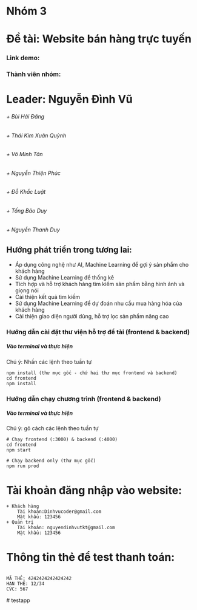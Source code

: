 # Nhóm 3
# Đề tài: Website bán hàng trực tuyến
<h3>Link demo: </h3>
<h3>Thành viên nhóm: </h3>
<h1>Leader: Nguyễn Đình Vũ
<h6>+ Bùi Hải Đăng 
<h6>+ Thái Kim Xuân Quỳnh
<h6>+ Võ Minh Tân
<h6>+ Nguyễn Thiện Phúc
<h6>+ Đỗ Khắc Luật
<h6>+ Tống Bảo Duy
<h6>+ Nguyễn Thanh Duy




## Hướng phát triển trong tương lai:
-	Áp dụng công nghệ như AI, Machine Learning để gợi ý sản phẩm cho khách hàng
-	Sử dụng Machine Learning để thống kê
-	Tích hợp và hỗ trợ khách hàng tìm kiếm sản phẩm bằng hình ảnh và giọng nói
-	Cải thiện kết quả tìm kiếm
-	Sử dụng Machine Learning để dự đoán nhu cầu mua hàng hóa của khách hàng
-	Cải thiện giao diện người dùng, hỗ trợ lọc sản phẩm nâng cao

### Hướng dẫn cài đặt thư viện hỗ trợ đề tài (frontend & backend)
<h5>Vào terminal và thực hiện</h5>
Chú ý: Nhấn các lệnh theo tuần tự

```
npm install (thư mục gốc - chứ hai thư mục frontend và backend)
cd frontend
npm install
```
### Hướng dẫn chạy chương trình (frontend & backend)
<h5>Vào terminal và thực hiện</h5>
Chú ý: gõ cách các lệnh theo tuần tự

```
# Chạy frontend (:3000) & backend (:4000)
cd frontend
npm start

# Chạy backend only (thư mục gốc)
npm run prod
```

# Tài khoản đăng nhập vào website:
```
+ Khách hàng
	Tài khoản:Dinhvucoder@gmail.com 
	Mật khẩu: 123456
+ Quản trị
	Tài khoản: nguyendinhvutkt@gmail.com
	Mật khẩu: 123456
```

# Thông tin thẻ để test thanh toán:
```

MÃ THẺ: 4242424242424242
HẠN THẺ: 12/34
CVC: 567

```




#   t e s t a p p  
 